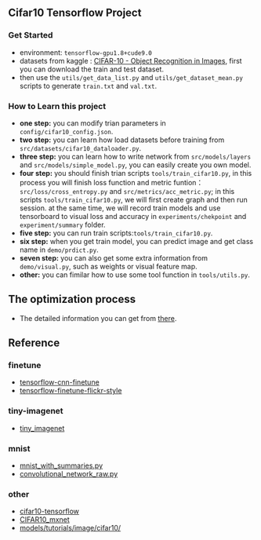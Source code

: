 
## Cifar10 Tensorflow Project

### Get Started
- environment: `tensorflow-gpu1.8+cude9.0`
- datasets from kaggle : [CIFAR-10 - Object Recognition in Images](https://www.kaggle.com/c/cifar-10/data), first you can download the train and test dataset.
- then use the `utils/get_data_list.py` and `utils/get_dataset_mean.py` scripts to generate `train.txt` and `val.txt`.

### How to Learn this project

- **one step:** you can modify trian parameters in `config/cifar10_config.json`.
- **two step:** you can learn how load datasets before training from `src/datasets/cifar10_dataloader.py`.
- **three step:** you can learn how to write network from `src/models/layers` and `src/models/simple_model.py`, you can easily create you own model.
- **four step:** you should finish trian scripts `tools/train_cifar10.py`, in this process you will finish loss function  and metric funtion：`src/loss/cross_entropy.py` and `src/metrics/acc_metric.py`; in this scripts `tools/train_cifar10.py`, we will first create graph and then run session. at the same time, we will record train models and use tensorboard to visual loss and accuracy in `experiments/chekpoint` and `experiment/summary` folder.
- **five step:** you can run train scripts:`tools/train_cifar10.py`.
- **six step:** when you get train model, you can predict image and get class name in `demo/prdict.py`.
- **seven step:** you can also get some extra information from `demo/visual.py`, such as weights or visual feature map.
- **other:** you can fimilar how to use some tool function in `tools/utils.py`.

## The optimization process

- The detailed information you can get from [there](https://github.com/ranjiewwen/TF_cifar10/blob/master/doc/scratch.md).

## Reference

### finetune

- [tensorflow-cnn-finetune](https://github.com/dgurkaynak/tensorflow-cnn-finetune)
- [tensorflow-finetune-flickr-style](https://github.com/joelthchao/tensorflow-finetune-flickr-style)

### tiny-imagenet  

- [tiny_imagenet](https://github.com/search?q=tiny-imagenet&type=Repositories)

### mnist

- [mnist_with_summaries.py](https://github.com/tensorflow/tensorflow/blob/master/tensorflow/examples/tutorials/mnist/mnist_with_summaries.py)
- [convolutional_network_raw.py](https://github.com/aymericdamien/TensorFlow-Examples/blob/master/examples/3_NeuralNetworks/convolutional_network_raw.py)

### other

- [cifar10-tensorflow](https://github.com/persistforever/cifar10-tensorflow)
- [CIFAR10_mxnet](https://github.com/yinglang/CIFAR10_mxnet)
- [models/tutorials/image/cifar10/](https://github.com/tensorflow/models/tree/master/tutorials/image/cifar10)



